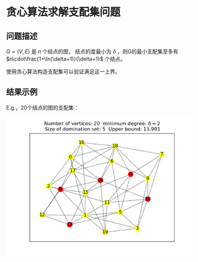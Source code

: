 # 贪心算法求解支配集问题

## 问题描述

$G=(V,E)$ 是 $n$ 个结点的图，
结点的度最小为 $\delta$ ，则G的最小支配集至多有 $n\cdot\frac{1+\ln(\delta+1)}{\delta+1}$ 个结点。

使用贪心算法构造支配集可以验证满足这一上界。

## 结果示例

E.g.，20个结点的图的支配集：

![20结点](./figs/n=20.png)
